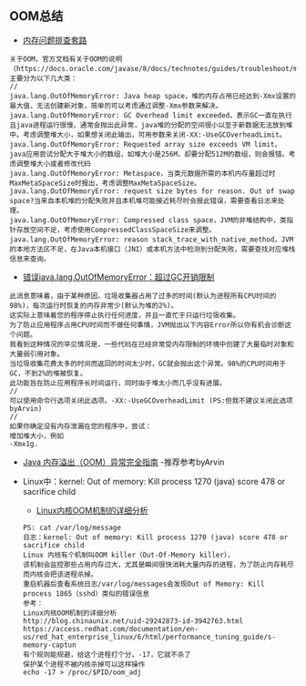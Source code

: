 ## OOM总结
- [内存问题排查套路](https://blog.csdn.net/chongshuang2128/article/details/101006203)
```
关于OOM，官方文档有关于OOM的说明（https://docs.oracle.com/javase/8/docs/technotes/guides/troubleshoot/memleaks002.html）， 主要分为以下几大类：
//
java.lang.OutOfMemoryError: Java heap space，堆的内存占用已经达到-Xmx设置的最大值，无法创建新对象，简单的可以考虑通过调整-Xmx参数来解决。
java.lang.OutOfMemoryError: GC Overhead limit exceeded，表示GC一直在执行且java进程运行很慢，通常会抛出此异常，java堆的分配的空间很小以至于新数据无法放到堆中。考虑调整堆大小，如果想关闭此输出，可用参数来关闭-XX:-UseGCOverheadLimit。
java.lang.OutOfMemoryError: Requested array size exceeds VM limit，java应用尝试分配大于堆大小的数组，如堆大小是256M，却要分配512M的数组，则会报错。考虑调整堆大小或者修改代码
java.lang.OutOfMemoryError: Metaspace，当类元数据所需的本机内存量超过时MaxMetaSpaceSize时报出，考虑调整MaxMetaSpaceSize。
java.lang.OutOfMemoryError: request size bytes for reason. Out of swap space?当来自本机堆的分配失败并且本机堆可能接近耗尽时会报此错误，需要查看日志来处理。
java.lang.OutOfMemoryError: Compressed class space，JVM的非堆结构中，类指针存放空间不足，考虑使用CompressedClassSpaceSize来调整。
java.lang.OutOfMemoryError: reason stack_trace_with_native_method，JVM的本地方法区不足，在Java本机接口（JNI）或本机方法中检测到分配失败，需要查找对应堆栈信息来查询。
```
- [错误java.lang.OutOfMemoryError：超过GC开销限制](http://www.imooc.com/wenda/detail/561353)
```
此消息意味着，由于某种原因，垃圾收集器占用了过多的时间(默认为进程所有CPU时间的98%)，每次运行时恢复的内存非常少(默认为堆的2%)。
这实际上意味着您的程序停止执行任何进度，并且一直忙于只运行垃圾收集。
为了防止应用程序占用CPU时间而不做任何事情，JVM抛出以下内容Error所以你有机会诊断这个问题。
我看到这种情况的罕见情况是，一些代码在已经非常受内存限制的环境中创建了大量临时对象和大量弱引用对象。
当垃圾收集花费太多的时间而返回的时间太少时，GC就会抛出这个异常。98%的CPU时间用于GC，不到2%的堆被恢复。
此功能旨在防止应用程序长时间运行，同时由于堆太小而几乎没有进展。
//
可以使用命令行选项关闭此选项。-XX:-UseGCOverheadLimit (PS:但我不建议关闭此选项byArvin)
//
如果你确定没有内存泄漏在您的程序中，尝试：
增加堆大小，例如
-Xmx1g.
```

- [Java 内存溢出（OOM）异常完全指南](https://blog.csdn.net/qq_35246620/article/details/77898295) -推荐参考byArvin

- Linux中：kernel: Out of memory: Kill process 1270 (java) score 478 or sacrifice child
    - [Linux内核OOM机制的详细分析](http://blog.chinaunix.net/uid-29242873-id-3942763.html)
    
    ```
    PS: cat /var/log/message
    日志：kernel: Out of memory: Kill process 1270 (java) score 478 or sacrifice child
    Linux 内核有个机制叫OOM killer（Out-Of-Memory killer），
    该机制会监控那些占用内存过大，尤其是瞬间很快消耗大量内存的进程，为了防止内存耗尽而内核会把该进程杀掉。
    重启机器后查看系统日志/var/log/messages会发现Out of Memory: Kill process 1865（sshd）类似的错误信息
    参考：
    Linux内核OOM机制的详细分析
    http://blog.chinaunix.net/uid-29242873-id-3942763.html
    https://access.redhat.com/documentation/en-us/red_hat_enterprise_linux/6/html/performance_tuning_guide/s-memory-captun
    有个规则能规避，给这个进程打个分，-17，它就不杀了
    保护某个进程不被内核杀掉可以这样操作
    echo -17 > /proc/$PID/oom_adj
    ```
